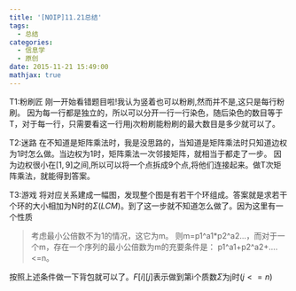 ```yaml
---
title: '[NOIP]11.21总结'
tags:
  - 总结
categories:
  - 信息学
  - 原创
date: 2015-11-21 15:49:00
mathjax: true
---
```

T1:粉刷匠
刚一开始看错题目啦!我认为竖着也可以粉刷,然而并不是,这只是每行粉刷。
因为每一行都是独立的，所以可以分开一行一行染色，随后染色的数目等于T，对于每一行，只需要看这一行用j次粉刷能粉刷的最大数目是多少就可以了。

T2:迷路
在不知道是矩阵乘法时，我是没思路的，当知道是矩阵乘法时只知道边权为1时怎么做。当边权为1时，矩阵乘法一次邻接矩阵，就相当于都走了一步。
因为边权很小在$[1,9]$之间,所以可以将一个点拆成9个点,将他们连接起来。做T次矩阵乘法，就能得到答案。

T3:游戏
将对应关系建成一幅图，发现整个图是有若干个环组成。答案就是求若干个环的大小相加为N时的$\Sigma(LCM)$。到了这一步就不知道怎么做了。因为这里有一个性质

> 考虑最小公倍数不为1的情况，这它为m。
则m=p1^a1*p2^a2...，而对于一个m，存在一个序列的最小公倍数为m的充要条件是：
p1^a1+p2^a2+....<=n。

按照上述条件做一下背包就可以了。$F[i][j]$表示做到第i个质数$\Sigma$为j时$(j<=n)$

